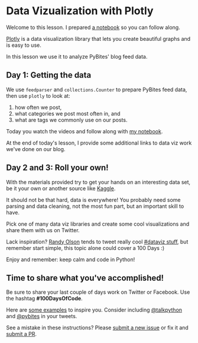 # Data Vizualization with Plotly

Welcome to this lesson. I prepared [a notebook](https://github.com/talkpython/100daysofcode-with-python-course/blob/master/days/82-84-dataviz-plotly/data-viz.ipynb) so you can follow along.

[Plotly](https://plot.ly/python/) is a data visualization library that lets you create beautiful graphs and is easy to use. 

In this lesson we use it to analyze PyBites' blog feed data.

## Day 1: Getting the data

We use `feedparser` and `collections.Counter` to prepare PyBites feed data, then use `plotly` to look at:

1. how often we post,
2. what categories we post most often in, and
3. what are tags we commonly use on our posts.

Today you watch the videos and follow along with [my notebook](https://github.com/talkpython/100daysofcode-with-python-course/blob/master/days/82-84-dataviz-plotly/data-viz.ipynb).

At the end of today's lesson, I provide some additional links to data viz work we've done on our blog.

## Day 2 and 3: Roll your own!

With the materials provided try to get your hands on an interesting data set, be it your own or another source like [Kaggle](https://www.kaggle.com). 

It should not be that hard, data is everywhere! You probably need some parsing and data cleaning, not the most fun part, but an important skill to have. 

Pick one of many data viz libraries and create some cool visualizations and share them with us on Twitter.

Lack inspiration? [Randy Olson](https://twitter.com/randal_olson) tends to tweet really cool [#dataviz stuff](https://twitter.com/hashtag/dataviz?src=hash), but remember start simple, this topic alone could cover a 100 Days :)

Enjoy and remember: keep calm and code in Python!

## Time to share what you've accomplished!

Be sure to share your last couple of days work on Twitter or Facebook. Use the hashtag **#100DaysOfCode**.

Here are [some examples](https://twitter.com/search?q=%23100DaysOfCode) to inspire you. Consider including [@talkpython](https://twitter.com/talkpython) and [@pybites](https://twitter.com/pybites) in your tweets.

See a mistake in these instructions? Please [submit a new issue](https://github.com/talkpython/100daysofcode-with-python-course/issues) or fix it and [submit a PR](https://github.com/talkpython/100daysofcode-with-python-course/pulls).
